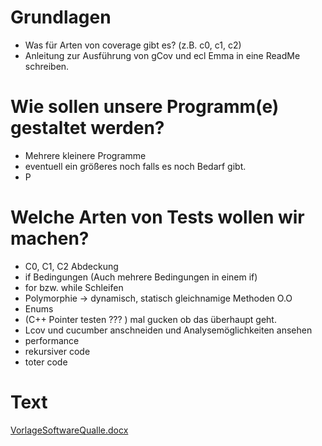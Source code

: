 # Grundlagen
- Was für Arten von coverage gibt es? (z.B. c0, c1, c2)
- Anleitung zur Ausführung von gCov und ecl Emma in eine ReadMe schreiben.
# Wie sollen unsere Programm(e) gestaltet werden?

- Mehrere kleinere Programme 
- eventuell ein größeres noch falls es noch Bedarf gibt.
- P

# Welche Arten von Tests wollen wir machen?

- C0, C1, C2 Abdeckung
- if Bedingungen (Auch mehrere Bedingungen in einem if)
- for bzw. while Schleifen
- Polymorphie -> dynamisch, statisch gleichnamige Methoden O.O
- Enums
- (C++ Pointer testen ??? ) mal gucken ob das überhaupt geht.
- Lcov und cucumber anschneiden und Analysemöglichkeiten ansehen
- performance 
- rekursiver code
- toter code

# Text
[VorlageSoftwareQualle.docx](https://hsosnabrueck-my.sharepoint.com/:w:/r/personal/jarik_strelow_hs-osnabrueck_de/Documents/VorlageSoftwareQualle.docx?d=w5c69c4e366ca4a099657118f3bc8d947&csf=1&web=1&e=OMgLjf)
